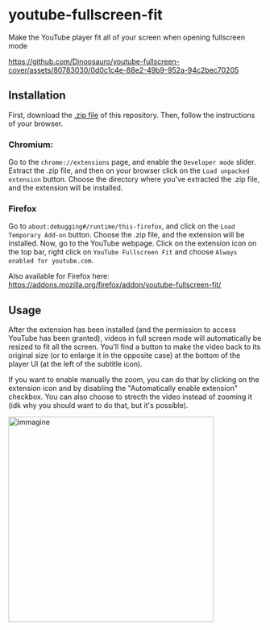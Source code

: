 # youtube-fullscreen-fit
Make the YouTube player fit all of your screen when opening fullscreen mode

https://github.com/Dinoosauro/youtube-fullscreen-cover/assets/80783030/0d0c1c4e-88e2-49b9-952a-94c2bec70205



## Installation
First, download the [.zip file](https://codeload.github.com/Dinoosauro/youtube-fullscreen-cover/zip/refs/heads/main) of this repository. Then, follow the instructions of your browser.
### Chromium:
Go to the ```chrome://extensions``` page, and enable the ```Developer mode``` slider. Extract the .zip file, and then on your browser click on the ```Load unpacked extension``` button. Choose the directory where you've extracted the .zip file, and the extension will be installed.

### Firefox
Go to ```about:debugging#/runtime/this-firefox```, and click on the ```Load Temporary Add-on``` button. Choose the .zip file, and the extension will be installed. Now, go to the YouTube webpage. Click on the extension icon on the top bar, right click on ```YouTube Fullscreen Fit``` and choose ```Always enabled for youtube.com```. 

Also available for Firefox here: https://addons.mozilla.org/firefox/addon/youtube-fullscreen-fit/

## Usage
After the extension has been installed (and the permission to access YouTube has been granted), videos in full screen mode will automatically be resized to fit all the screen. You'll find a button to make the video back to its original size (or to enlarge it in the opposite case) at the bottom of the player UI (at the left of the subtitle icon).

If you want to enable manually the zoom, you can do that by clicking on the extension icon and by disabling the "Automatically enable extension" checkbox. You can also choose to strecth the video instead of zooming it (idk why you should want to do that, but it's possible).

<img width="407" alt="immagine" src="https://github.com/Dinoosauro/youtube-fullscreen-fit/assets/80783030/e35998d3-8e27-4227-b350-68323c0ce2b1">

